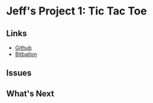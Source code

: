 # Jeff's Project 1: Tic Tac Toe

## Links

* [Github](https://github.com/jrc00/project-1-tic-tac-toe)
* [Bitballon](http://jc-tictactoe.bitballoon.com/)

## Issues

## What's Next

